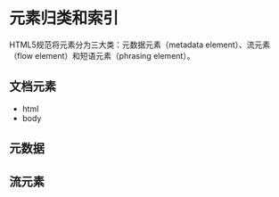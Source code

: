# 元素归类和索引

HTML5规范将元素分为三大类：元数据元素（metadata element）、流元素（flow element）和短语元素（phrasing element）。

## 文档元素
- html
- body

## 元数据

## 流元素

